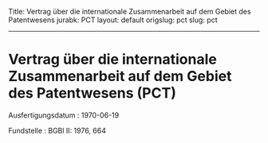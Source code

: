 Title: Vertrag über die internationale Zusammenarbeit auf dem Gebiet des Patentwesens
jurabk: PCT
layout: default
origslug: pct
slug: pct

---

# Vertrag über die internationale Zusammenarbeit auf dem Gebiet des Patentwesens (PCT)

Ausfertigungsdatum
:   1970-06-19

Fundstelle
:   BGBl II: 1976, 664

